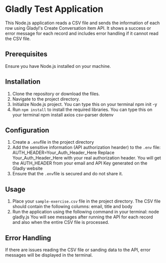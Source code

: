 # Gladly Test Application

This Node.js application reads a CSV file and sends the information of each row using Gladyl's Create Conversation item API.
It shows a success or error message for each record and includes error handling if it cannot read the CSV file.

## Prerequisites
Ensure you have Node.js installed on your machine.

## Installation

1. Clone the repository or download the files.
2. Navigate to the project directory.
3. Initialize Node.js project. You can type this on your terminal
   npm init -y 
4. Run `npm install` to install the required libraries. You can type this on your terminal
    npm install axios csv-parser dotenv


## Configuration

1. Create a `.env`file in the project directory
2. Add the sensitive information (API authorization hearder) to the `.env` file:
    AUTH_HEADER=Your_Auth_Header_Here
Replace Your_Auth_Header_Here with your real authorization header. You will get the AUTH_HEADER from your email and API Key generated on the Gladly website
3. Ensure that the `.env`file is secured and do not share it.

## Usage

1. Place your `sample-exercise.csv` file in the project directory. The CSV file should contain the following columns: email, title and body
2. Run the application using the following command in your terminal:
    node gladly.js
You will see messages after running the API for each record and also when the entire CSV file is processed.

## Error Handling
If there are issues reading the CSV file or sanding data to the API, error messages will be displayed in the terminal.
